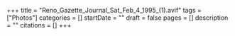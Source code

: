 +++
title = "Reno_Gazette_Journal_Sat_Feb_4_1995_(1).avif"
tags = ["Photos"]
categories = []
startDate = ""
draft = false
pages = []
description = ""
citations = []
+++
